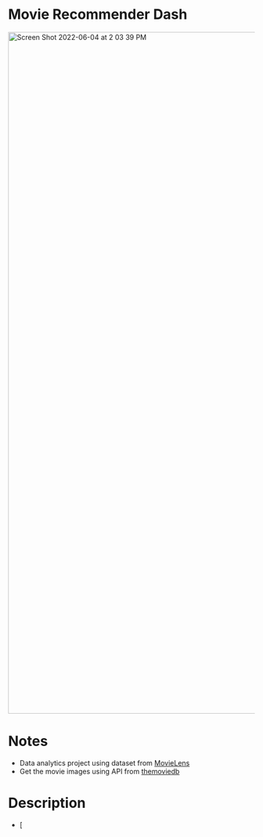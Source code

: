 # Movie Recommender Dash 

<img width="1389" alt="Screen Shot 2022-06-04 at 2 03 39 PM" src="https://user-images.githubusercontent.com/103064444/172020019-923f87f0-814b-4b57-888c-7eee0921b80c.png">

# Notes

- Data analytics project using dataset from [MovieLens](https://grouplens.org/datasets/movielens/25m/)
- Get the movie images using API from [themoviedb](https://www.themoviedb.org/)

# Description

- [
